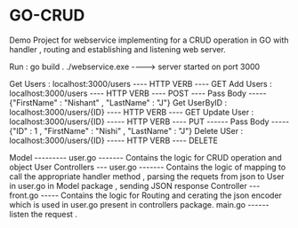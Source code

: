 # GO-CRUD
Demo Project for webservice implementing for a CRUD operation in GO with  handler , routing and establishing and listening web server.


Run :
go build .
./webservice.exe ----> server started on port 3000

Get Users : localhost:3000/users ---- HTTP VERB  ---- GET
Add Users : localhost:3000/users ---- HTTP VERB  ---- POST ---- Pass Body ----- {"FirstName" : "Nishant" , "LastName" : "J"}
Get UserByID : localhost:3000/users/{ID} ---- HTTP VERB  ---- GET 
Update User : localhost:3000/users/{ID} ----- HTTP VERB  ---- PUT ------ Pass Body ----- {"ID" : 1 , "FirstName" : "Nishi" , "LastName" : "J"}
Delete USer : localhost:3000/users/{ID} ----- HTTP VERB  ---- DELETE

Model --------- user.go ------- Contains the logic for CRUD operation and object User
Controllers --- user.go ------- Contains the logic of mapping to call the appropriate handler method , parsing the requets from json to User in user.go in Model package , sending JSON response
Controller  --- front.go -----  Contains the logic for Routing and cerating the json encoder which is used in user.go present in controllers package.
main.go  ------ listen the request .

